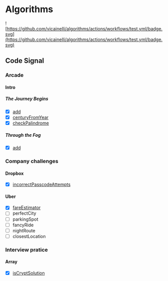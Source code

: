 # Algorithms

![https://github.com/vicainelli/algorithms/actions/workflows/test.yml/badge.svg](https://github.com/vicainelli/algorithms/actions/workflows/test.yml/badge.svg)

## Code Signal

### Arcade

#### Intro

##### The Journey Begins

- [x] [add](code-signal/arcade/intro/the-journey-begins/add.js)
- [x] [centuryFromYear](code-signal/arcade/intro/the-journey-begins/centuryFromYear.js)
- [x] [checkPalindrome](code-signal/arcade/intro/the-journey-begins/checkPalindrome.js)

##### Through the Fog

- [x] [add](code-signal/arcade/intro/through-the-fog/add.js)

### Company challenges

#### Dropbox

- [x] [incorrectPasscodeAttempts](code-signal/company-challenges/dropbox/incorrectPasscodeAttempts.js)

#### Uber

- [x] [fareEstimator](code-signal/company-challenges/uber/fareEstimator.js)
- [ ] perfectCity
- [ ] parkingSpot
- [ ] fancyRide
- [ ] nightRoute
- [ ] closestLocation

### Interview pratice

#### Array

- [x] [isCryptSolution](code-signal/interview-pratice/isCryptSolution.js)

